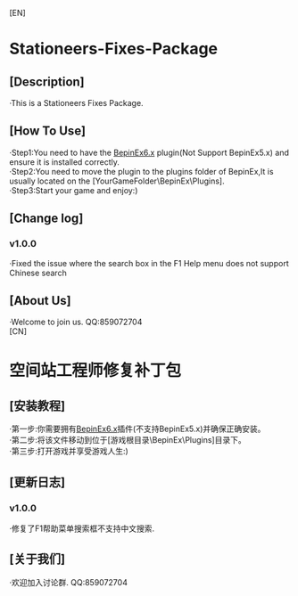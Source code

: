 [EN]
# Stationeers-Fixes-Package
## [Description]
·This is a Stationeers Fixes Package.
## [How To Use]
·Step1:You need to have the [BepinEx6.x](https://github.com/BepInEx/BepInEx?tab=readme-ov-file) plugin(Not Support BepinEx5.x) and ensure it is installed correctly.  
·Step2:You need to move the plugin to the plugins folder of BepinEx,It is usually located on the [YourGameFolder\BepinEx\Plugins].  
·Step3:Start your game and enjoy:)  
## [Change log]
### v1.0.0
·Fixed the issue where the search box in the F1 Help menu does not support Chinese search
## [About Us]
·Welcome to join us.
QQ:859072704  
[CN]
# 空间站工程师修复补丁包
## [安装教程]
·第一步:你需要拥有[BepinEx6.x](https://github.com/BepInEx/BepInEx?tab=readme-ov-file)插件(不支持BepinEx5.x)并确保正确安装。  
·第二步:将该文件移动到位于[游戏根目录\BepinEx\Plugins]目录下。  
·第三步:打开游戏并享受游戏人生:)  
## [更新日志]
### v1.0.0
·修复了F1帮助菜单搜索框不支持中文搜索.
## [关于我们]
·欢迎加入讨论群.
QQ:859072704
